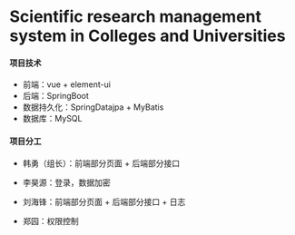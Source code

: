 # Scientific research management system in Colleges and Universities

#### 项目技术

* 前端：vue + element-ui
* 后端：SpringBoot
* 数据持久化：SpringDatajpa + MyBatis
* 数据库：MySQL

#### 项目分工

* 韩勇（组长）：前端部分页面 + 后端部分接口

* 李昊源：登录，数据加密

* 刘海锋：前端部分页面 + 后端部分接口 + 日志

* 郑园：权限控制